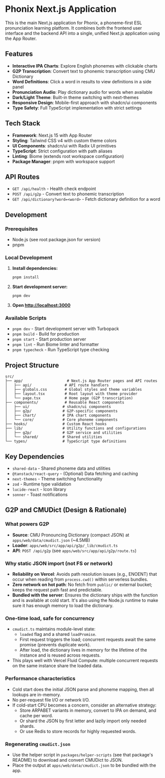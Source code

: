 # Phonix Next.js Application

This is the main Next.js application for Phonix, a phoneme-first ESL pronunciation learning platform. It combines both the frontend user interface and the backend API into a single, unified Next.js application using the App Router.

## Features

- **Interactive IPA Charts**: Explore English phonemes with clickable charts
- **G2P Transcription**: Convert text to phonemic transcription using CMU Dictionary
- **Word Definitions**: Click a word in results to view definitions in a side panel
- **Pronunciation Audio**: Play dictionary audio for words when available
- **Dark/Light Theme**: Built-in theme switching with next-themes
- **Responsive Design**: Mobile-first approach with shadcn/ui components
- **Type Safety**: Full TypeScript implementation with strict settings

## Tech Stack

- **Framework**: Next.js 15 with App Router
- **Styling**: Tailwind CSS v4 with custom theme colors
- **UI Components**: shadcn/ui with Radix UI primitives
- **TypeScript**: Strict configuration with path aliases
- **Linting**: Biome (extends root workspace configuration)
- **Package Manager**: pnpm with workspace support

## API Routes

- `GET /api/health` - Health check endpoint
- `POST /api/g2p` - Convert text to phonemic transcription
- `GET /api/dictionary?word=<word>` - Fetch dictionary definition for a word

## Development

### Prerequisites

- Node.js (see root package.json for version)
- pnpm

### Local Development

1. **Install dependencies:**
   ```bash
   pnpm install
   ```

2. **Start development server:**
   ```bash
   pnpm dev
   ```

3. **Open [http://localhost:3000](http://localhost:3000)**

### Available Scripts

- `pnpm dev` - Start development server with Turbopack
- `pnpm build` - Build for production
- `pnpm start` - Start production server
- `pnpm lint` - Run Biome linter and formatter
- `pnpm typecheck` - Run TypeScript type checking

## Project Structure

```
src/
├── app/                    # Next.js App Router pages and API routes
│   ├── api/               # API route handlers
│   ├── globals.css        # Global styles and theme variables
│   ├── layout.tsx         # Root layout with theme provider
│   └── page.tsx           # Home page (G2P transcription)
├── components/            # Reusable React components
│   ├── ui/               # shadcn/ui components
│   ├── g2p/              # G2P-specific components
│   ├── chart/            # IPA chart components
│   └── core/             # Core phoneme components
├── hooks/                # Custom React hooks
├── lib/                  # Utility functions and configurations
│   ├── g2p/              # G2P service and utilities
│   └── shared/           # Shared utilities
└── types/                # TypeScript type definitions
```

## Key Dependencies

- `shared-data` - Shared phoneme data and utilities
- `@tanstack/react-query` - (Optional) Data fetching and caching
- `next-themes` - Theme switching functionality
- `zod` - Runtime type validation
- `lucide-react` - Icon library
- `sonner` - Toast notifications

## G2P and CMUDict (Design & Rationale)

### What powers G2P

- **Source**: CMU Pronouncing Dictionary (compact JSON) at `apps/web/data/cmudict.json` (~4.5MB)
- **Loader**: `apps/web/src/app/api/g2p/_lib/cmudict.ts`
- **API**: `POST /api/g2p` (see `apps/web/src/app/api/g2p/route.ts`)

### Why static JSON import (not FS or network)

- **Reliability on Vercel**: Avoids path resolution issues (e.g., ENOENT) that occur when reading from `process.cwd()` within serverless bundles.
- **Zero network on hot path**: No fetch from `public/` or external bucket; keeps the request path fast and predictable.
- **Bundled with the server**: Ensures the dictionary ships with the function and is available at cold start. It's also using the Node.js runtime to make sure it has enough memory to load the dictionary.

### One-time load, safe for concurrency

- `cmudict.ts` maintains module-level state:
  - `loaded` flag and a shared `loadPromise`.
  - First request triggers the load; concurrent requests await the same promise (prevents duplicate work).
  - After load, the dictionary lives in memory for the lifetime of the instance and is reused across requests.
- This plays well with Vercel Fluid Compute: multiple concurrent requests on the same instance share the loaded data.

### Performance characteristics

- Cold start does the initial JSON parse and phoneme mapping, then all lookups are in-memory.
- No per-request file I/O or network I/O.
- If cold-start CPU becomes a concern, consider an alternative strategy:
  - Store ARPABET variants in memory, convert to IPA on demand, and cache per word.
  - Or shard the JSON by first letter and lazily import only needed shards.
  - Or use Redis to store records for highly requested words.

### Regenerating `cmudict.json`

- Use the helper script in `packages/helper-scripts` (see that package's README) to download and convert CMUDict to JSON.
- Place the output at `apps/web/data/cmudict.json` to be bundled with the app.
